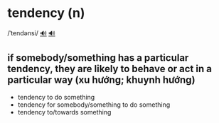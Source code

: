 # tendency (n)

/ˈtendənsi/ [🔊](https://www.oxfordlearnersdictionaries.com/media/english/uk_pron/t/ten/tende/tendency__gb_1.mp3) [🔊](https://www.oxfordlearnersdictionaries.com/media/english/us_pron/t/ten/tende/tendency__us_1.mp3)

## if somebody/something has a particular tendency, they are likely to behave or act in a particular way (xu hướng; khuynh hướng)

- tendency to do something
- tendency for somebody/something to do something
- tendency to/towards something